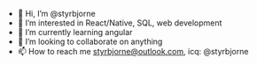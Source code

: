- 👋 Hi, I’m @styrbjorne
- 👀 I’m interested in React/Native, SQL, web development
- 🌱 I’m currently learning angular
- 💞️ I’m looking to collaborate on anything
- 📫 How to reach me styrbjorne@outlook.com, icq: @styrbjorne
